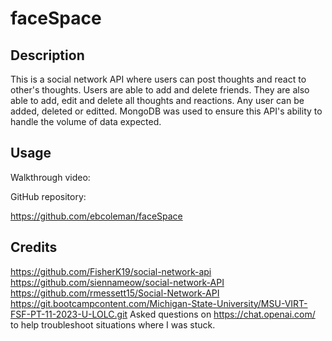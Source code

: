 # faceSpace

## Description

This is a social network API where users can post thoughts and react to other's thoughts. Users are able to add and delete friends. They are also able to add, edit and delete all thoughts and reactions. Any user can be added, deleted or editted. MongoDB was used to ensure this API's ability to handle the volume of data expected.

## Usage

Walkthrough video:


GitHub repository:

https://github.com/ebcoleman/faceSpace

## Credits

https://github.com/FisherK19/social-network-api
https://github.com/siennameow/social-network-API
https://github.com/rmessett15/Social-Network-API
https://git.bootcampcontent.com/Michigan-State-University/MSU-VIRT-FSF-PT-11-2023-U-LOLC.git
Asked questions on https://chat.openai.com/ to help troubleshoot situations where I was stuck.
